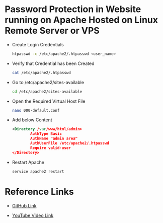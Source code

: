 # Password Protection in Website running on Apache Hosted on Linux Remote Server or VPS

- Create Login Credentials

    ```sh
    htpasswd -c /etc/apache2/.htpasswd <user_name>
    ```

- Verify that Credential has been Created

    ```sh
    cat /etc/apache2/.htpasswd
    ```

- Go to /etc/apache2/sites-available

    ```sh
    cd /etc/apache2/sites-available
    ```

- Open the Required Virtual Host File

    ```sh
    nano 000-default.conf
    ```

- Add below Content

    ```xml
    <Directory /var/www/html/admin>
            AuthType Basic
            AuthName "admin area"
            AuthUserFile /etc/apache2/.htpasswd
            Require valid-user
    </Directory>
    ```
- Restart Apache

    ```sh
    service apache2 restart
    ```


# Reference Links 

- [GitHub Link](https://github.com/geekyshow1/GeekyShowsNotes/blob/main/Password_Protected_Website_Apache.md)

- [YouTube Video Link](https://youtu.be/55-9w2rrIZ8?si=q24DRhdoXKXO9gsn)
